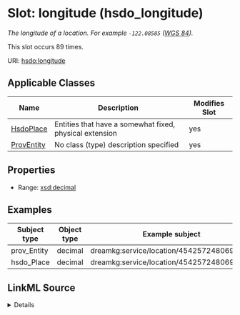 

# Slot: longitude (hsdo_longitude)


_The longitude of a location. For example ```-122.08585``` ([WGS 84](https://en.wikipedia.org/wiki/World_Geodetic_System))._






This slot occurs 89 times.


URI: [hsdo:longitude](http://schema.org/longitude)



<!-- no inheritance hierarchy -->





## Applicable Classes

| Name | Description | Modifies Slot |
| --- | --- | --- |
| [HsdoPlace](../classes/HsdoPlace.md) | Entities that have a somewhat fixed, physical extension |  yes  |
| [ProvEntity](../classes/ProvEntity.md) | No class (type) description specified |  yes  |







## Properties

* Range: [xsd:decimal](http://www.w3.org/2001/XMLSchema#decimal)






## Examples

| Subject type | Object type | Example subject | Example object | Occurrences |
| --- | --- | --- | --- | --- |
| prov_Entity | decimal | dreamkg:service/location/4542572480692224 | -75.239064 | 89 |
| hsdo_Place | decimal | dreamkg:service/location/4542572480692224 | -75.239064 | 89 |




## LinkML Source

<details>

```yaml
name: hsdo_longitude
annotations:
  count:
    tag: count
    value: 89
description: The longitude of a location. For example ```-122.08585``` ([WGS 84](https://en.wikipedia.org/wiki/World_Geodetic_System)).
title: longitude
examples:
- object:
    example_object: '-75.239064'
    example_object_type: decimal
    example_predicate: hsdo:longitude
    example_subject: dreamkg:service/location/4542572480692224
    example_subject_type: prov_Entity
- object:
    example_object: '-75.239064'
    example_object_type: decimal
    example_predicate: hsdo:longitude
    example_subject: dreamkg:service/location/4542572480692224
    example_subject_type: hsdo_Place
from_schema: dream-kg
rank: 1000
slot_uri: hsdo:longitude
alias: hsdo_longitude
domain_of:
- hsdo_Place
- prov_Entity
range: decimal

```
</details>
